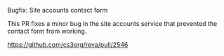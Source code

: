 Bugfix: Site accounts contact form

This PR fixes a minor bug in the site accounts service that prevented the contact form from working.
 
https://github.com/cs3org/reva/pull/2546
